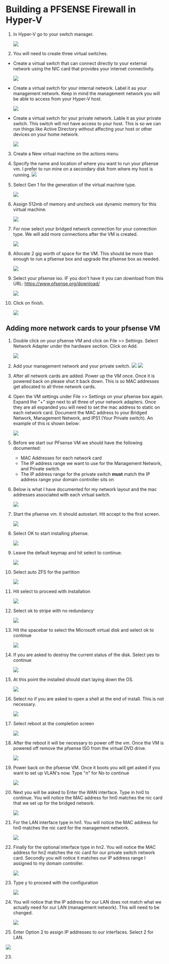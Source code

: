 # Building a PFSENSE Firewall in Hyper-V

1. In Hyper-V go to your switch manager. 

   ![](https://github.com/rootsecdev/Microsoft-Blue-Forest/blob/master/Screenshots/PFSENSE1.PNG)
   
2. You will need to create three virtual switches. 

- Create a virtual switch that can connect directly to your external network using the NIC card that provides your internet connectivity. 
   
   ![](https://github.com/rootsecdev/Microsoft-Blue-Forest/blob/master/Screenshots/PFSENSE2.PNG)
   
- Create a virtual switch for your internal network. Label it as your management network. Keep in mind the management network you will be able to access from your Hyper-V host.
   
   ![](https://github.com/rootsecdev/Microsoft-Blue-Forest/blob/master/Screenshots/PFSENSE3.PNG)
   
- Create a virtual switch for your private network. Lable it as your private switch. This switch will not have access to your host. This is so we can run things like Active Directory without affecting your host or other devices on your home network. 
  
  ![](https://github.com/rootsecdev/Microsoft-Blue-Forest/blob/master/Screenshots/PFSENSE4.PNG)
  
3. Create a New virtual machine on the actions menu

4. Specify the name and location of where you want to run your pfsense vm. I prefer to run mine on a secondary disk from where my host is running. 
   ![](https://github.com/rootsecdev/Microsoft-Blue-Forest/blob/master/Screenshots/PFSENSE5.PNG)
   
5. Select Gen 1 for the generation of the virtual machine type. 
 
   ![](https://github.com/rootsecdev/Microsoft-Blue-Forest/blob/master/Screenshots/PFSENSE6.PNG)

6. Assign 512mb of memory and uncheck use dynamic memory for this virtual machine. 
  
   ![](https://github.com/rootsecdev/Microsoft-Blue-Forest/blob/master/Screenshots/PFSENSE7.PNG)
   
7. For now select your bridged network connection for your connection type. We will add more connections after the VM is created. 

   ![](https://github.com/rootsecdev/Microsoft-Blue-Forest/blob/master/Screenshots/PFSENSE8.PNG)
   
8. Allocate 2 gig worth of space for the VM. This should be more than enough to run a pfsense box and upgrade the pfsense box as needed. 

   ![](https://github.com/rootsecdev/Microsoft-Blue-Forest/blob/master/Screenshots/PFSENSE9.PNG)
   
9. Select your pfsense iso. IF you don't have it you can download from this URL: https://www.pfsense.org/download/

   ![](https://github.com/rootsecdev/Microsoft-Blue-Forest/blob/master/Screenshots/PFSENSE10.PNG)
   
10. Click on finish.
   
    ![](https://github.com/rootsecdev/Microsoft-Blue-Forest/blob/master/Screenshots/PFSENSE11.PNG)
    
 ## Adding more network cards to your pfsense VM
 
 1. Double click on your pfsense VM and click on File >> Settings. Select Network Adapter under the hardware section. Click on Add.
    
    ![](https://github.com/rootsecdev/Microsoft-Blue-Forest/blob/master/Screenshots/PFSENSE12.PNG)
    
 2. Add your management network and your private switch.
    ![](https://github.com/rootsecdev/Microsoft-Blue-Forest/blob/master/Screenshots/PFSENSE13.PNG)
    ![](https://github.com/rootsecdev/Microsoft-Blue-Forest/blob/master/Screenshots/PFSENSE14.PNG)
    
 3. After all network cards are added. Power up the VM once. Once it is powered back on please shut it back down. This is so MAC addresses get allocated to all three network cards. 
 
 4. Open the VM settings under File >> Settings on your pfsense box again. Expand the "+" sign next to all three of your network adapters. Once they are all expanded you will need to set the mac address to static on each network card. Document the MAC address to your Bridged Network, Management Network, and IPS1 (Your Private switch). An example of this is shown below:
 
    ![](https://github.com/rootsecdev/Microsoft-Blue-Forest/blob/master/Screenshots/PFSENSE15.PNG)
   
5. Before we start our PFsense VM we should have the following documented:
   
   - MAC Addresses for each network card
   - The IP address range we want to use for the Management Network, and Private switch.
   - The IP address range for the private switch **must** match the IP address range your domain controller sits on

6. Below is what I have documented for my network layout and the mac addresses associated with each virtual switch.

   ![](https://github.com/rootsecdev/Microsoft-Blue-Forest/blob/master/Screenshots/PFSENSE16.PNG)
   
7. Start the pfsense vm. It should autostart. Hit accept to the first screen.

   ![](https://github.com/rootsecdev/Microsoft-Blue-Forest/blob/master/Screenshots/PFSENSE17.PNG)
   
8. Select OK to start installing pfsense.

   ![](https://github.com/rootsecdev/Microsoft-Blue-Forest/blob/master/Screenshots/PFSENSE18.PNG)
   
9. Leave the default keymap and hit select to continue.

   ![](https://github.com/rootsecdev/Microsoft-Blue-Forest/blob/master/Screenshots/PFSENSE19.PNG)
   
10. Select auto ZFS for the partition
  
    ![](https://github.com/rootsecdev/Microsoft-Blue-Forest/blob/master/Screenshots/PFSENSE20.PNG)
    
11. Hit select to proceed with installation

    ![](https://github.com/rootsecdev/Microsoft-Blue-Forest/blob/master/Screenshots/PFSENSE21.PNG)
    
12. Select ok to stripe with no redundancy

    ![](https://github.com/rootsecdev/Microsoft-Blue-Forest/blob/master/Screenshots/PFSENSE22.PNG)
    
13. Hit the spacebar to select the Microsoft virtual disk and select ok to continue

    ![](https://github.com/rootsecdev/Microsoft-Blue-Forest/blob/master/Screenshots/PFSENSE23.PNG)
    
14. If you are asked to destroy the current status of the disk. Select yes to continue

    ![](https://github.com/rootsecdev/Microsoft-Blue-Forest/blob/master/Screenshots/PFSENSE24.PNG)
    
15. At this point the installed should start laying down the OS. 

    ![](https://github.com/rootsecdev/Microsoft-Blue-Forest/blob/master/Screenshots/PFSENSE25.PNG)
    
16. Select no if you are asked to open a shell at the end of install. This is not necessary. 

    ![](https://github.com/rootsecdev/Microsoft-Blue-Forest/blob/master/Screenshots/PFSENSE26.PNG)
    
17. Select reboot at the completion screen

    ![](https://github.com/rootsecdev/Microsoft-Blue-Forest/blob/master/Screenshots/PFSENSE27.PNG)
    
18. After the reboot it will be necessary to power off the vm. Once the VM is powered off remove the pfsense ISO from the virtual DVD drive. 

    ![](https://github.com/rootsecdev/Microsoft-Blue-Forest/blob/master/Screenshots/PFSENSE28.PNG)

19. Power back on the pfsense VM. Once it boots you will get asked if you want to set up VLAN's now. Type "n" for No to continue

    ![](https://github.com/rootsecdev/Microsoft-Blue-Forest/blob/master/Screenshots/PFSENSE29.PNG)
    
20. Next you will be asked to Enter the WAN interface. Type in hn0 to continue. You will notice the MAC address for hn0 matches the nic card that we set up for the bridged network.

    ![](https://github.com/rootsecdev/Microsoft-Blue-Forest/blob/master/Screenshots/PFSENSE30.PNG)
    
21. For the LAN interface type in hn1. You will notice the MAC address for hn0 matches the nic card for the management network.

    ![](https://github.com/rootsecdev/Microsoft-Blue-Forest/blob/master/Screenshots/PFSENSE31.PNG)
    
22. Finally for the optional interface type in hn2. You will notice the MAC address for hn2 matches the nic card for our private switch network card. Secondly you will notice it matches our IP address range I assigned to my domain controller.

    ![](https://github.com/rootsecdev/Microsoft-Blue-Forest/blob/master/Screenshots/PFSENSE32.PNG) 
   
23. Type y to proceed with the configuration

    ![](https://github.com/rootsecdev/Microsoft-Blue-Forest/blob/master/Screenshots/PFSENSE33.PNG)
    
24. You will notice that the IP address for our LAN does not match what we actually need for our LAN (management network). This will need to be changed.

    ![](https://github.com/rootsecdev/Microsoft-Blue-Forest/blob/master/Screenshots/PFSENSE35.PNG)
    
25. Enter Option 2 to assign IP addresses to our interfaces. Select 2 for LAN.

   ![](https://github.com/rootsecdev/Microsoft-Blue-Forest/blob/master/Screenshots/PFSENSE36.PNG)
   
23. 
